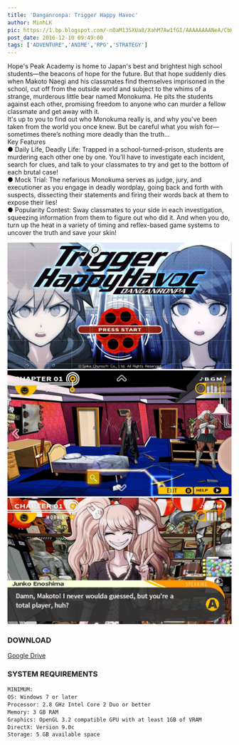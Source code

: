 ```yaml
---
title: 'Danganronpa: Trigger Happy Havoc'
author: MinhLK
pic: https://1.bp.blogspot.com/-nOaM13SXUa8/XahM7Aw1fGI/AAAAAAAANeA/CbKT8O49GBsq0eJUrSOFKfXALLMnCNILQCNcBGAsYHQ/s1600/152155006815212595.jpg
post_date: 2016-12-10 09:49:00
tags: ['ADVENTURE','ANIME','RPG','STRATEGY']
---
```

Hope's Peak Academy is home to Japan's best and brightest high school students—the beacons of hope for the future. But that hope suddenly dies when Makoto Naegi and his classmates find themselves imprisoned in the school, cut off from the outside world and subject to the whims of a strange, murderous little bear named Monokuma. He pits the students against each other, promising freedom to anyone who can murder a fellow classmate and get away with it. <br />It's up to you to find out who Monokuma really is, and why you've been taken from the world you once knew. But be careful what you wish for—sometimes there’s nothing more deadly than the truth... <br />Key Features <br />● Daily Life, Deadly Life: Trapped in a school-turned-prison, students are murdering each other one by one. You’ll have to investigate each incident, search for clues, and talk to your classmates to try and get to the bottom of each brutal case!  <br />● Mock Trial: The nefarious Monokuma serves as judge, jury, and executioner as you engage in deadly wordplay, going back and forth with suspects, dissecting their statements and firing their words back at them to expose their lies! <br />● Popularity Contest: Sway classmates to your side in each investigation, squeezing information from them to figure out who did it. And when you do, turn up the heat in a variety of timing and reflex-based game systems to uncover the truth and save your skin! 

![Screen shot](https://raw.githubusercontent.com/minhlk/images/master/images/2016/12/04267-1.jpg?w=300)
![Screen shot](https://raw.githubusercontent.com/minhlk/images/master/images/2016/12/27573-4.jpg?w=300)
![Screen shot](https://raw.githubusercontent.com/minhlk/images/master/images/2016/12/bd7df-8.jpg?w=300)

###  DOWNLOAD
[Google Drive](https://drive.google.com/file/d/1NPAfHYzVW6x_TMPdZ9AFSjWKhTZkqYi7/view?usp=sharing)

### SYSTEM REQUIREMENTS
```bash
MINIMUM:
OS: Windows 7 or later
Processor: 2.8 GHz Intel Core 2 Duo or better
Memory: 3 GB RAM
Graphics: OpenGL 3.2 compatible GPU with at least 1GB of VRAM
DirectX: Version 9.0c
Storage: 5 GB available space
```
